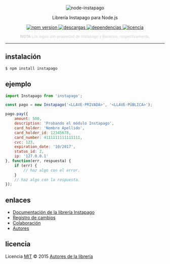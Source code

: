 <p align="center">
    <img alt="node-instapago" src="http://i.imgur.com/hYNsH6B.jpg" width="auto">
</p>
<p align="center">
    Librería Instapago para Node.js
</p>
<p align="center">
    <a href="https://www.npmjs.com/package/instapago">
        <img src="https://img.shields.io/npm/v/instapago.svg?style=flat-square" alt="npm version">
    </a>
    <a href="https://www.npmjs.com/package/instapago">
        <img alt="descargas" src="https://img.shields.io/npm/dt/instapago.svg?style=flat-square">
    </a>
    <a href="https://badge.fury.io/js/instapago">
        <img alt="dependencias" src="https://david-dm.org/abr4xas/node-instapago.svg?style=flat-square">
    </a>
    <a href="https://www.npmjs.com/package/instapago">
        <img alt="licencia" src="https://img.shields.io/npm/l/venezuela.svg?style=flat-square">
    </a>
</p>
<p align="center">
    <sup style="color: #d0d0d0;"><b>NOTA</b> Los logos son propiedad de Instapago y Banesco, respectivamente.</sup>
</p>

----

## instalación

```bash
$ npm install instapago
```

## ejemplo

```js
import Instapago from 'instapago';

const pago = new Instapago('<LLAVE-PRIVADA>', '<LLAVE-PÚBLICA>');

pago.pay({
    amount: 500,
    description: 'Probando el módulo Instapago',
    card_holder: 'Nombre Apellido',
    card_holder_id: 12345678,
    card_number: 4111111111111111,
    cvc: 123,
    expiration_date: '10/2017',
    status_id: 2,
    ip: '127.0.0.1'
}, function(err, respuesta) {
    if (err) {
        // haz algo con el error.
    }
    // haz algo con la respuesta.
});
```
## enlaces

* [Documentación de la librería Instapago](DOCUMENTACION.md)
* [Registro de cambios](CHANGELOG.md)
* [Colaboración](CONTRIBUCION.md)
* [Autores](AUTORES.md)

## licencia

Licencia [MIT](http://opensource.org/licenses/MIT) :copyright: 2015 [Autores de la librería](AUTORES.md)